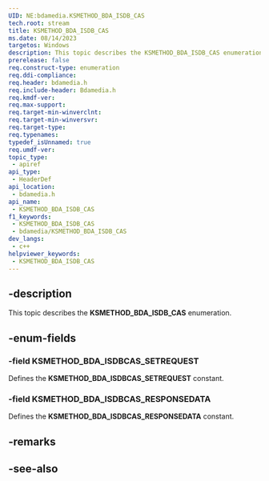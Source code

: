 ```yaml
---
UID: NE:bdamedia.KSMETHOD_BDA_ISDB_CAS
tech.root: stream
title: KSMETHOD_BDA_ISDB_CAS
ms.date: 08/14/2023
targetos: Windows
description: This topic describes the KSMETHOD_BDA_ISDB_CAS enumeration.
prerelease: false
req.construct-type: enumeration
req.ddi-compliance: 
req.header: bdamedia.h
req.include-header: Bdamedia.h
req.kmdf-ver: 
req.max-support: 
req.target-min-winverclnt: 
req.target-min-winversvr: 
req.target-type: 
req.typenames: 
typedef_isUnnamed: true
req.umdf-ver: 
topic_type:
 - apiref
api_type:
 - HeaderDef
api_location:
 - bdamedia.h
api_name:
 - KSMETHOD_BDA_ISDB_CAS
f1_keywords:
 - KSMETHOD_BDA_ISDB_CAS
 - bdamedia/KSMETHOD_BDA_ISDB_CAS
dev_langs:
 - c++
helpviewer_keywords:
 - KSMETHOD_BDA_ISDB_CAS
---
```


## -description

This topic describes the **KSMETHOD_BDA_ISDB_CAS** enumeration.

## -enum-fields

### -field KSMETHOD_BDA_ISDBCAS_SETREQUEST

Defines the **KSMETHOD_BDA_ISDBCAS_SETREQUEST** constant.

### -field KSMETHOD_BDA_ISDBCAS_RESPONSEDATA

Defines the **KSMETHOD_BDA_ISDBCAS_RESPONSEDATA** constant.

## -remarks

## -see-also
